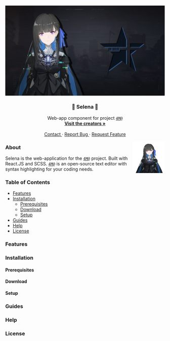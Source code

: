 <p>
  <a href="https://github.com/TeamNeet/Selena" target="_blank">
    <img src="src/assets/readme.png" alt="Logo" />
  </a>

  <h3 align="center"> 💠 Selena 💠 </h3>
  <p align="center">
    Web-app component for project <a href="https://neet.kurasad.dev"><code>4M@</code></a>
    <br />
    <a href="https://neet.kurasad.dev"><strong> Visit the creators » </strong></a>
    <br />
    <br />
    <a href="contact@ahlw.dev"> Contact </a>
    ·
    <a href="https://github.com/TeamNeet/Selena/issues"> Report Bug </a>
    ·
    <a href="https://github.com/TeamNeet/Selena/issues"> Request Feature </a>
  </p>
</p>

<img src="src/assets/selena.png" align="right" width="100" height="100" />
<h3> About </h3>
<p> Selena is the web-application for the <a href="https://neet.kurasad.dev"><code>4M@</code></a> project. Built with React.JS and SCSS. <a href="https://neet.kurasad.dev"><code>4M@</code></a> is an open-source text editor with syntax highlighting for your coding needs. </p>

<h3> Table of Contents </h3>
<ul>
  <li><a href="#features"> Features </a></li>
  <li><a href="#installation"> Installation </a>  
    <ul>
      <li><a href="#prerequisites"> Prerequisites </a></li>
      <li><a href="#download"> Download </a></li>
      <li><a href="#setup"> Setup </a></li>
    </ul>
  </li>
  <li><a href="#guides"> Guides </a></li>
  <li><a href="#help"> Help </a></li>
  <li><a href="#license"> License </a></li>
</ul>

<h3> Features </h3>

<h3> Installation </h3>

<h4> Prerequisites </h4>

<h4> Download </h4>

<h4> Setup </h4>

<h3> Guides </h3>

<h3> Help </h3>

<h3> License </h3>